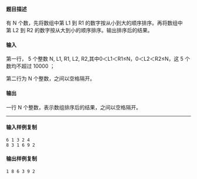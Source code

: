 #### 题目描述

有 N 个数，先将数组中第 L1 到 R1 的数字按从小到大的顺序排序。再将数组中第 L2 到 R2 的数字按从大到小的顺序排序。输出排序后的结果。

#### 输入

第一行， 5 个整数 N, L1, R1, L2, R2,其中0＜L1＜R1≤N，0＜L2＜R2≤N，这 5 个数均不超过 10000 ；

第二行为 N 个整数，之间以空格隔开。

#### 输出

一行 N 个整数，表示数组排序后的结果，之间以空格隔开。

___

#### 输入样例复制

```
6 1 3 2 4
8 3 1 6 9 2
```

#### 输出样例复制

```
1 8 6 3 9 2
```